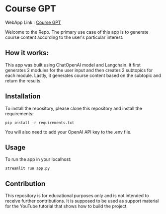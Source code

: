 # Course GPT

WebApp Link : [Course GPT](https://coursegpt.streamlit.app/)

Welcome to the Repo. The primary use case of this app is to generate course content according to the user's particular interest.

## How it works:
This app was built using ChatOpenAI model and Langchain. It first generates 2 modules for the user input and then creates 2 subtopics for each module. Lastly, it generates course content based on the subtopic and return the results.

## Installation
To install the repository, please clone this repository and install the requirements:

```
pip install -r requirements.txt
```
You will also need to add your OpenAI API key to the .env file.

## Usage

To run the app in your localhost:
```
streamlit run app.py
```

## Contribution

This repository is for educational purposes only and is not intended to receive further contributions. It is supposed to be used as support material for the YouTube tutorial that shows how to build the project.

